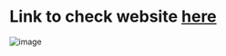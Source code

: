 # Link to check website [here](https://nyssarex.github.io/fundraiseup_integration.github.io/)
![image](https://github.com/nyssarex/fundraiseup_integration.github.io/assets/69467191/80c52c7b-c2e6-4284-89c8-987403f9d117)


